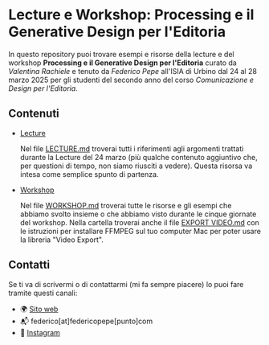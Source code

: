 # Lecture e Workshop: Processing e il Generative Design per l'Editoria

In questo repository puoi trovare esempi e risorse della lecture e del workshop **Processing e il Generative Design per l'Editoria** curato da _Valentina Rachiele_ e tenuto da _Federico Pepe_ all'ISIA di Urbino dal 24 al 28 marzo 2025 per gli studenti del secondo anno del corso _Comunicazione e Design per l'Editoria_.

## Contenuti

- [Lecture](/lecture)

  Nel file [LECTURE.md](/lecture/LECTURE.md) troverai tutti i riferimenti agli argomenti trattati durante la Lecture del 24 marzo (più qualche contenuto aggiuntivo che, per questioni di tempo, non siamo riusciti a vedere). Questa risorsa va intesa come semplice spunto di partenza.

- [Workshop](/workshop)

  Nel file [WORKSHOP.md](/workshop/WORKSHOP.md) troverai tutte le risorse e gli esempi che abbiamo svolto insieme o che abbiamo visto durante le cinque giornate del workshop. Nella cartella troverai anche il file [EXPORT VIDEO.md](/workshop/EXPORT%20VIDEO.md) con le istruzioni per installare FFMPEG sul tuo computer Mac per poter usare la libreria "Video Export".

## Contatti

Se ti va di scrivermi o di contattarmi (mi fa sempre piacere) lo puoi fare tramite questi canali:

- 🌍 [Sito web](https://www.federicopepe.com)
- 📬 federico[at]federicopepe[punto]com
- 📸 [Instagram](https://www.instagram.com/fedpep)
